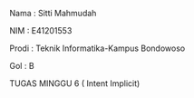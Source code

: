 Nama : Sitti Mahmudah

NIM : E41201553

Prodi : Teknik Informatika-Kampus Bondowoso

Gol : B

TUGAS MINGGU 6 ( Intent Implicit)